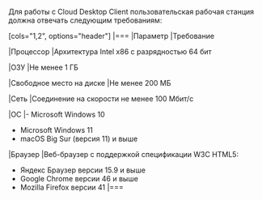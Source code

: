 Для работы с Cloud Desktop Client пользовательская рабочая станция должна отвечать следующим требованиям:

[cols="1,2", options="header"]
|===
|Параметр
|Требование

|Процессор
|Архитектура Intel x86 с разрядностью 64 бит

|ОЗУ
|Не менее 1 ГБ

|Свободное место на диске
|Не менее 200 МБ

|Сеть
|Соединение на скорости не менее 100 Мбит/с

|ОС
|- Microsoft Windows 10
- Microsoft Windows 11
- macOS Big Sur (версия 11) и выше

|Браузер
|Веб-браузер с поддержкой спецификации W3C HTML5:
- Яндекс Браузер версии 15.9 и выше
- Google Chrome версии 46 и выше
- Mozilla Firefox версии 41
|===
